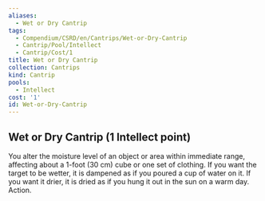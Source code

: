```yaml
---
aliases:
  - Wet or Dry Cantrip
tags:
  - Compendium/CSRD/en/Cantrips/Wet-or-Dry-Cantrip
  - Cantrip/Pool/Intellect
  - Cantrip/Cost/1
title: Wet or Dry Cantrip
collection: Cantrips
kind: Cantrip
pools:
  - Intellect
cost: '1'
id: Wet-or-Dry-Cantrip
---
```

## Wet or Dry Cantrip  (1 Intellect point)  
You alter the moisture level of an object or area within immediate range, affecting about a 1-foot (30 cm) cube or one set of clothing. If you want the target to be wetter, it is dampened as if you poured a cup of water on it. If you want it drier, it is dried as if you hung it out in the sun on a warm day. Action.   
  
  
  
  
